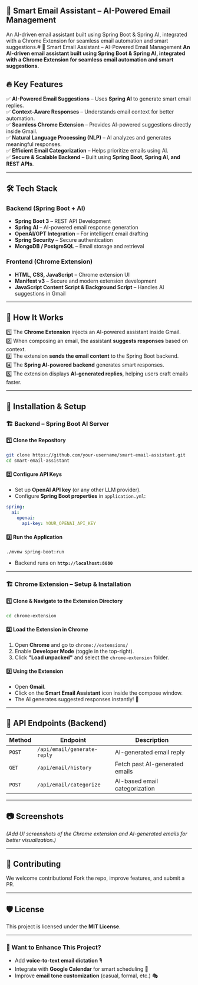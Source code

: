 ## 📩 Smart Email Assistant – AI-Powered Email Management

An AI-driven email assistant built using Spring Boot & Spring AI, integrated with a Chrome Extension for seamless email automation and smart suggestions.# 📩 Smart Email Assistant – AI-Powered Email Management
**An AI-driven email assistant built using Spring Boot & Spring AI, integrated with a Chrome Extension for seamless email automation and smart suggestions.**

## 🔥 Key Features
✅ **AI-Powered Email Suggestions** – Uses **Spring AI** to generate smart email replies.  
✅ **Context-Aware Responses** – Understands email context for better automation.  
✅ **Seamless Chrome Extension** – Provides AI-powered suggestions directly inside Gmail.  
✅ **Natural Language Processing (NLP)** – AI analyzes and generates meaningful responses.  
✅ **Efficient Email Categorization** – Helps prioritize emails using AI.  
✅ **Secure & Scalable Backend** – Built using **Spring Boot, Spring AI, and REST APIs**.  

---

## 🛠️ Tech Stack
### **Backend (Spring Boot + AI)**
- **Spring Boot 3** – REST API Development  
- **Spring AI** – AI-powered email response generation  
- **OpenAI/GPT Integration** – For intelligent email drafting  
- **Spring Security** – Secure authentication  
- **MongoDB / PostgreSQL** – Email storage and retrieval  

### **Frontend (Chrome Extension)**
- **HTML, CSS, JavaScript** – Chrome extension UI  
- **Manifest v3** – Secure and modern extension development  
- **JavaScript Content Script & Background Script** – Handles AI suggestions in Gmail  

---

## 🎯 How It Works
1️⃣ The **Chrome Extension** injects an AI-powered assistant inside Gmail.  
2️⃣ When composing an email, the assistant **suggests responses** based on context.  
3️⃣ The extension **sends the email content** to the Spring Boot backend.  
4️⃣ The **Spring AI-powered backend** generates smart responses.  
5️⃣ The extension displays **AI-generated replies**, helping users craft emails faster.  

---

## 🚀 Installation & Setup  

### 🏗️ **Backend – Spring Boot AI Server**  
#### **1️⃣ Clone the Repository**  
```bash
git clone https://github.com/your-username/smart-email-assistant.git
cd smart-email-assistant
```
#### **2️⃣ Configure API Keys**  
- Set up **OpenAI API key** (or any other LLM provider).  
- Configure **Spring Boot properties** in `application.yml`:  
```yaml
spring:
  ai:
    openai:
      api-key: YOUR_OPENAI_API_KEY
```

#### **3️⃣ Run the Application**  
```bash
./mvnw spring-boot:run
```
- Backend runs on **`http://localhost:8080`**  

---

### 🏗️ **Chrome Extension – Setup & Installation**  
#### **1️⃣ Clone & Navigate to the Extension Directory**  
```bash
cd chrome-extension
```

#### **2️⃣ Load the Extension in Chrome**  
1. Open **Chrome** and go to `chrome://extensions/`  
2. Enable **Developer Mode** (toggle in the top-right).  
3. Click **"Load unpacked"** and select the `chrome-extension` folder.  

#### **3️⃣ Using the Extension**  
- Open **Gmail**.  
- Click on the **Smart Email Assistant** icon inside the compose window.  
- The AI generates suggested responses instantly! 🚀  

---

## 📝 API Endpoints (Backend)  
| Method | Endpoint | Description |  
|--------|----------|-------------|  
| `POST` | `/api/email/generate-reply` | AI-generated email reply |  
| `GET` | `/api/email/history` | Fetch past AI-generated emails |  
| `POST` | `/api/email/categorize` | AI-based email categorization |  

---

## 📷 Screenshots  
*(Add UI screenshots of the Chrome extension and AI-generated emails for better visualization.)*  

---

## 🤝 Contributing  
We welcome contributions! Fork the repo, improve features, and submit a PR.  

---

## 🛡️ License  
This project is licensed under the **MIT License**.  

---

### 🚀 Want to Enhance This Project?  
- Add **voice-to-text email dictation** 🎙️  
- Integrate with **Google Calendar** for smart scheduling 📅  
- Improve **email tone customization** (casual, formal, etc.) 🎭
